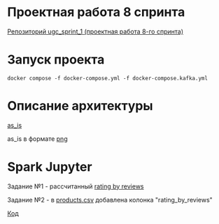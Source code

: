 # Проектная работа 8 спринта

[Репозиторий ugc_sprint_1 (проектная работа 8-го спринта)](https://github.com/NataliaLaktyushkina/ugc_sprint_1)

# Запуск проекта
`docker compose -f docker-compose.yml -f docker-compose.kafka.yml`

# Описание архитектуры
[as_is](uml/as_is.drawio)

as_is в формате [png](uml/as_is.png)

# Spark Jupyter

Задание №1 - рассчитанный [rating by reviews](/data/combined/rating_by_reviews)

Задание №2 - в [products.csv](/data/combined/products_with_ratings.csv) добавлена колонка "rating_by_reviews"

[Код](/data/Ice-cream%20rating.ipynb)